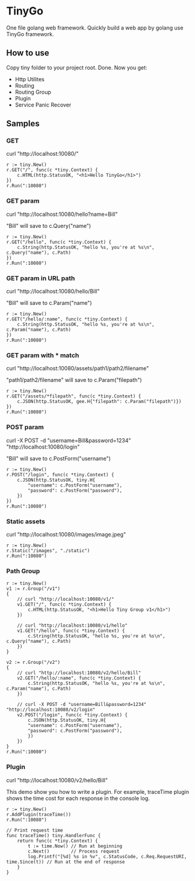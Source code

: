 # TinyGo
One file golang web framework. Quickly build a web app by golang use TinyGo framework.

## How to use
Copy tiny folder to your project root. Done. Now you get:
- Http Utilites
- Routing
- Routing Group
- Plugin
- Service Panic Recover

## Samples
### GET
curl "http://localhost:10080/"
```
r := tiny.New()
r.GET("/", func(c *tiny.Context) {
    c.HTML(http.StatusOK, "<h1>Hello TinyGo</h1>")
})
r.Run(":10080")
```
### GET param
curl "http://localhost:10080/hello?name=Bill"

"Bill" will save to c.Query("name")
```
r := tiny.New()
r.GET("/hello", func(c *tiny.Context) {
    c.String(http.StatusOK, "hello %s, you're at %s\n", c.Query("name"), c.Path)
})
r.Run(":10080")
```
### GET param in URL path
curl "http://localhost:10080/hello/Bill"

"Bill" will save to c.Param("name")
```
r := tiny.New()
r.GET("/hello/:name", func(c *tiny.Context) {
    c.String(http.StatusOK, "hello %s, you're at %s\n", c.Param("name"), c.Path)
})
r.Run(":10080")
```
### GET param with * match
curl "http://localhost:10080/assets/path1/path2/filename"

"path1/path2/filename" will save to c.Param("filepath")
```
r := tiny.New()
r.GET("/assets/*filepath", func(c *tiny.Context) {
    c.JSON(http.StatusOK, gee.H{"filepath": c.Param("filepath")})
})
r.Run(":10080")
```
### POST param
curl -X POST -d "username=Bill&password=1234" "http://localhost:10080/login"

"Bill" will save to c.PostForm("username")
```
r := tiny.New()
r.POST("/login", func(c *tiny.Context) {
    c.JSON(http.StatusOK, tiny.H{
        "username": c.PostForm("username"),
        "password": c.PostForm("password"),
    })
})
r.Run(":10080")
```
### Static assets
curl "http://localhost:10080/images/image.jpeg"
```
r := tiny.New()
r.Static("/images", "./static")
r.Run(":10080")
```
### Path Group
```
r := tiny.New()
v1 := r.Group("/v1")
{
    // curl "http://localhost:10080/v1/"
    v1.GET("/", func(c *tiny.Context) {
        c.HTML(http.StatusOK, "<h1>Hello Tiny Group v1</h1>")
    })

    // curl "http://localhost:10080/v1/hello"
    v1.GET("/hello", func(c *tiny.Context) {
        c.String(http.StatusOK, "hello %s, you're at %s\n", c.Query("name"), c.Path)
    })
}

v2 := r.Group("/v2")
{
    // curl "http://localhost:10080/v2/hello/Bill"
    v2.GET("/hello/:name", func(c *tiny.Context) {
        c.String(http.StatusOK, "hello %s, you're at %s\n", c.Param("name"), c.Path)
    })

    // curl -X POST -d "username=Bill&password=1234" "http://localhost:10080/v2/login"
    v2.POST("/login", func(c *tiny.Context) {
        c.JSON(http.StatusOK, tiny.H{
        "username": c.PostForm("username"),
        "password": c.PostForm("password"),
        })
    })
}
r.Run(":10080")
```
### Plugin
curl "http://localhost:10080/v2/hello/Bill"

This demo show you how to write a plugin.
For example, traceTime plugin shows the time cost for each response in the console log.
```
r := tiny.New()
r.AddPlugin(traceTime())
r.Run(":10080")

// Print request time
func traceTime() tiny.HandlerFunc {
    return func(c *tiny.Context) {
        t := time.Now() // Run at beginning
        c.Next()        // Process request
        log.Printf("[%d] %s in %v", c.StatusCode, c.Req.RequestURI, time.Since(t)) // Run at the end of response
    }
}
```
